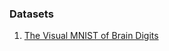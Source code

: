 ### Datasets

1. [The Visual MNIST of Brain Digits](http://www.mindbigdata.com/opendb/visualmnist.html)
